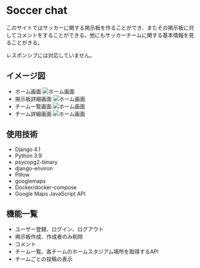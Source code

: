 # Soccer chat

このサイトではサッカーに関する掲示板を作ることができ、またその掲示板に対してコメントをすることができる。他にもサッカーチームに関する基本情報を見ることがきる。

レスポンシブには対応していません。
## イメージ図
- ホーム画面
![ホーム画面](https://user-images.githubusercontent.com/115523429/233838131-416398ea-66e7-4bd9-9e14-4af0febf3e20.png)
- 掲示板詳細画面
![ホーム画面](https://user-images.githubusercontent.com/115523429/233838117-efbd79b3-4df7-4ac8-939d-b8858d0bb8f5.png)
- チーム一覧画面
![ホーム画面](https://user-images.githubusercontent.com/115523429/233838106-0e2feb6e-a679-4c85-b258-06dd6e39f14a.png)
- チーム詳細画面
![ホーム画面](https://user-images.githubusercontent.com/115523429/233838113-51f87c38-f8fd-4da9-8158-0b786ee63dd3.png)
## 使用技術

- Django 4.1
- Python 3.9
- psycopg2-binary
- django-environ
- Pillow
- googlemaps
- Docker/docker-compose
- Google Maps JavaScript API

## 機能一覧
- ユーザー登録、ログイン、ログアウト
- 掲示板作成、作成者のみ削除
- コメント
- チーム一覧、各チームのホームスタジアム場所を取得するAPI
- チームごとの投稿の表示
